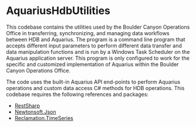 # AquariusHdbUtilities
This codebase contains the utilities used by the Boulder Canyon Operations Office in transferring, synchronizing, and managing data workflows between HDB and Aquarius. The program is a command line program that accepts different input parameters to perform different data transfer and data manipulation functions and is run by a Windows Task Scheduler on the Aquarius application server. This program is only configured to work for the specific and customized implementation of Aquarius within the Boulder Canyon Operations Office.

The code uses the built-in Aquarius API end-points to perform Aquarius operations and custom data access C# methods for HDB operations. This codebase requires the following references and packages:
* [RestSharp](https://github.com/restsharp/RestSharp)
* [Newtonsoft.Json](https://github.com/JamesNK/Newtonsoft.Json)
* [Reclamation.TimeSeries](https://github.com/usbr/Pisces)
